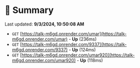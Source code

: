 # 📖 Summary
Last updated: **9/3/2024, 10:50:08 AM**

- `GET` [https://talk-m6gd.onrender.com/umar](https://talk-m6gd.onrender.com/umar) - **Up** (236ms)
- `GET` [https://talk-m6gd.onrender.com/9337](https://talk-m6gd.onrender.com/9337) - **Up** (124ms)
- `GET` [https://talk-m6gd.onrender.com/umar920](https://talk-m6gd.onrender.com/umar920) - **Up** (118ms)
